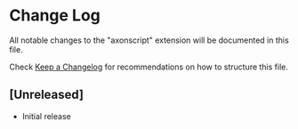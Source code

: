 # Change Log

All notable changes to the "axonscript" extension will be documented in this file.

Check [Keep a Changelog](http://keepachangelog.com/) for recommendations on how to structure this file.

## [Unreleased]

- Initial release